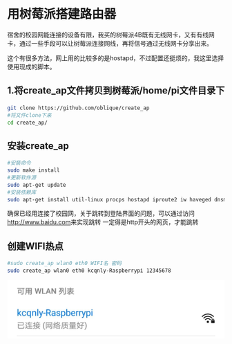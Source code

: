 # 用树莓派搭建路由器

宿舍的校园网能连接的设备有限，我买的树莓派4B既有无线网卡，又有有线网卡，通过一些手段可以让树莓派连接网线，再将信号通过无线网卡分享出来。

这个有很多方法，网上用的比较多的是hostapd，不过配置还挺烦的，我这里选择使用现成的脚本。

## 1.将create_ap文件拷贝到树莓派/home/pi文件目录下

```bash
git clone https://github.com/oblique/create_ap
#将文件clone下来
cd create_ap/
```

## 安装create_ap

```bash
#安裝命令
sudo make install
#更新软件源
sudo apt-get update
#安装依赖库
sudo apt-get install util-linux procps hostapd iproute2 iw haveged dnsmasq
```

确保已经用连接了校园网，关于跳转到登陆界面的问题，可以通过访问<http://www.baidu.com>来实现跳转
一定得是http开头的网页，才能跳转

## 创建WIFI热点

```bash
#sudo create_ap wlan0 eth0 WIFI名 密码
sudo create_ap wlan0 eth0 kcqnly-Raspberrypi 12345678
```

![wifi](./img/wifi.jpg)
